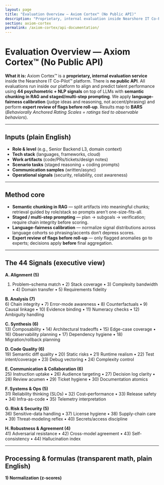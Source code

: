 ```yaml
---
layout: page
title: "Evaluation Overview — Axiom Cortex™ (No Public API)"
description: "Proprietary, internal evaluation inside Nearshore IT Co-Pilot™. Methods, signals, and math—no external endpoints."
section: axiom-cortex
permalink: /axiom-cortex/api-documentation/
---
```


# Evaluation Overview — Axiom Cortex™ (No Public API)

**What it is:** Axiom Cortex™ is a **proprietary, internal evaluation service** inside the Nearshore IT Co-Pilot™ platform. There is **no public API**. All evaluations run inside our platform to align and predict talent performance using **44 psychometric + NLP signals** on top of LLMs with **semantic chunking in RAG and staged/multi-step prompting**. We apply **language-fairness calibration** (judge ideas and reasoning, not accent/phrasing) and perform **expert review of flags before roll-up**. Results map to **BARS** (*Behaviorally Anchored Rating Scales = ratings tied to observable behaviors*).

---

## Inputs (plain English)
- **Role & level** (e.g., Senior Backend L3, domain context)  
- **Tech stack** (languages, frameworks, cloud)  
- **Work artifacts** (code/PRs/tickets/design notes)  
- **Scenario tasks** (staged reasoning + coding prompts)  
- **Communication samples** (written/async)  
- **Operational signals** (security, reliability, cost awareness)

---

## Method core
- **Semantic chunking in RAG** — split artifacts into meaningful chunks; retrieval guided by role/stack so prompts aren’t one-size-fits-all.  
- **Staged / multi-step prompting** — plan → subgoals → verification; require chain integrity before scoring.  
- **Language-fairness calibration** — normalize signal distributions across language cohorts so phrasing/accents don’t depress scores.  
- **Expert review of flags before roll-up** — only flagged anomalies go to experts; decisions apply **before** final aggregation.  

---

## The 44 Signals (executive view)

**A. Alignment (5)**  
1) Problem–schema match • 2) Stack coverage • 3) Complexity bandwidth • 4) Domain transfer • 5) Requirements fidelity

**B. Analysis (7)**  
6) Chain integrity • 7) Error-mode awareness • 8) Counterfactuals • 9) Causal linkage • 10) Evidence binding • 11) Numeracy checks • 12) Ambiguity handling

**C. Synthesis (6)**  
13) Composability • 14) Architectural tradeoffs • 15) Edge-case coverage • 16) Observability planning • 17) Dependency hygiene • 18) Migration/rollback planning

**D. Code Quality (6)**  
19) Semantic diff quality • 20) Static risks • 21) Runtime realism • 22) Test intent/coverage • 23) Debug vectoring • 24) Complexity control

**E. Communication & Collaboration (6)**  
25) Instruction uptake • 26) Audience targeting • 27) Decision log clarity • 28) Review acumen • 29) Ticket hygiene • 30) Documentation atomics

**F. Systems & Ops (5)**  
31) Reliability thinking (SLOs) • 32) Cost–performance • 33) Release safety • 34) Infra-as-code • 35) Telemetry interpretation

**G. Risk & Security (5)**  
36) Sensitive-data handling • 37) License hygiene • 38) Supply-chain care • 39) Threat-modeling reflex • 40) Secrets/access discipline

**H. Robustness & Agreement (4)**  
41) Adversarial resistance • 42) Cross-model agreement • 43) Self-consistency • 44) Hallucination index

---

## Processing & formulas (transparent math, plain English)

**1) Normalization (z-scores)**  
